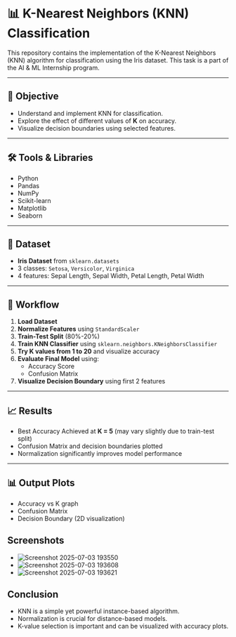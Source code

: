 # 📊 K-Nearest Neighbors (KNN) Classification

This repository contains the implementation of the K-Nearest Neighbors (KNN) algorithm for classification using the Iris dataset. This task is a part of the AI & ML Internship program.

---

## 🚀 Objective

- Understand and implement KNN for classification.
- Explore the effect of different values of **K** on accuracy.
- Visualize decision boundaries using selected features.

---

## 🛠 Tools & Libraries

- Python
- Pandas
- NumPy
- Scikit-learn
- Matplotlib
- Seaborn

---

## 📁 Dataset

- **Iris Dataset** from `sklearn.datasets`
- 3 classes: `Setosa`, `Versicolor`, `Virginica`
- 4 features: Sepal Length, Sepal Width, Petal Length, Petal Width

---

## 🔄 Workflow
1. **Load Dataset**
2. **Normalize Features** using `StandardScaler`
3. **Train-Test Split** (80%-20%)
4. **Train KNN Classifier** using `sklearn.neighbors.KNeighborsClassifier`
5. **Try K values from 1 to 20** and visualize accuracy
6. **Evaluate Final Model** using:
   - Accuracy Score
   - Confusion Matrix
7. **Visualize Decision Boundary** using first 2 features

---

## 📈 Results

- Best Accuracy Achieved at **K = 5** (may vary slightly due to train-test split)
- Confusion Matrix and decision boundaries plotted
- Normalization significantly improves model performance

---

## 📊 Output Plots

- Accuracy vs K graph
- Confusion Matrix
- Decision Boundary (2D visualization)

## Screenshots
- ![Screenshot 2025-07-03 193550](https://github.com/user-attachments/assets/4073d87d-fa35-4244-badb-0717c47019fa)
- ![Screenshot 2025-07-03 193608](https://github.com/user-attachments/assets/02d581b0-6d19-4d4f-9467-b9d090c25f91)
- ![Screenshot 2025-07-03 193621](https://github.com/user-attachments/assets/bdb51754-adb6-4e19-bed3-994178c339e7)

## Conclusion
- KNN is a simple yet powerful instance-based algorithm.
- Normalization is crucial for distance-based models.
- K-value selection is important and can be visualized with accuracy plots.
